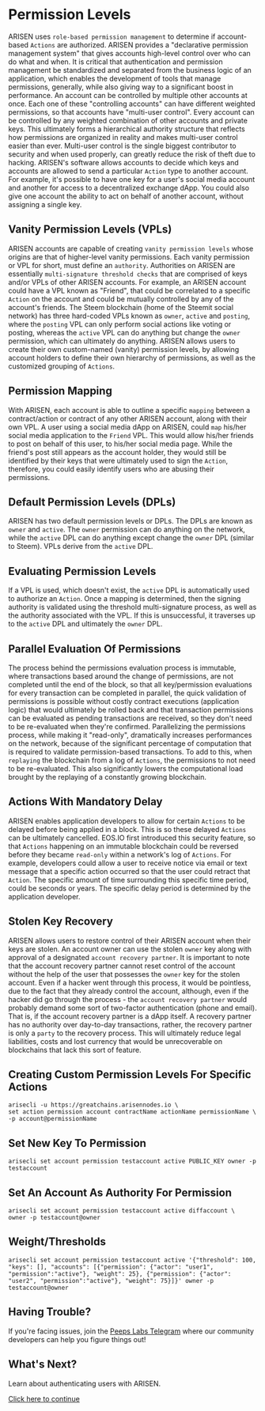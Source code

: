 # Permission Levels
ARISEN uses `role-based permission management` to determine if account-based `Actions` are authorized. ARISEN provides a "declarative permission management system" that gives accounts high-level control over who can do what and when. It is critical that authentication and permission management be standardized and separated from the business logic of an application, which enables the development of tools that manage permissions, generally, while also giving way to a significant boost in performance. An account can be controlled by multiple other accounts at once. Each one of these "controlling accounts" can have different weighted permissions, so that accounts have "multi-user control". Every account can be controlled by any weighted combination of other accounts and private keys. This ultimately forms a hierarchical authority structure that reflects how permissions are organized in reality and makes multi-user control easier than ever. Multi-user control is the single biggest contributor to security and when used properly, can greatly reduce the risk of theft due to hacking. ARISEN's software allows accounts to decide which keys and accounts are allowed to send a particular `Action` type to another account. For example, it's possible to have one key for a user's social media account and another for access to a decentralized exchange dApp. You could also give one account the ability to act on behalf of another account, without assigning a single key.

## Vanity Permission Levels (VPLs)
ARISEN accounts are capable of creating `vanity permission levels` whose origins are that of higher-level vanity permissions. Each vanity permission or VPL for short, must define an `authority`. Authorities on ARISEN are essentially `multi-signature threshold checks` that are comprised of keys and/or VPLs of other ARISEN accounts. For example, an ARISEN account could have a VPL known as "Friend", that could be correlated to a specific `Action` on the account and could be mutually controlled by any of the account's friends. The Steem blockchain (home of the Steemit social network) has three hard-coded VPLs known as `owner`, `active` and `posting`, where the `posting` VPL can only perform social actions like voting or posting, whereas the `active` VPL can do anything but change the `owner` permission, which can ultimately do anything. ARISEN allows users to create their own custom-named (vanity) permission levels, by allowing account holders to define their own hierarchy of permissions, as well as the customized grouping of `Actions`.

## Permission Mapping
With ARISEN, each account is able to outline a specific `mapping` between a contract/action or contract of any other ARISEN account, along with their own VPL. A user using a social media dApp on ARISEN, could `map` his/her social media application to the `Friend` VPL. This would allow his/her friends to post on behalf of this user, to his/her social media page. While the friend's post still appears as the account holder, they would still be identified by their keys that were ultimately used to sign the `Action`, therefore, you could easily identify users who are abusing their permissions.

## Default Permission Levels (DPLs)
ARISEN has two default permission levels or DPLs. The DPLs are known as `owner` and `active`. The `owner` permission can do anything on the network, while the `active` DPL can do anything except change the `owner` DPL (similar to Steem). VPLs derive from the `active` DPL.

## Evaluating Permission Levels
If a VPL is used, which doesn't exist, the `active` DPL is automatically used to authorize an `Action`. Once a mapping is determined, then the signing authority is validated using the threshold multi-signature process, as well as the authority associated with the VPL. If this is unsuccessful, it traverses up to the `active` DPL and ultimately the `owner` DPL. 

## Parallel Evaluation Of Permissions
The process behind the permissions evaluation process is immutable, where transactions based around the change of permissions, are not completed until the end of the block, so that all key/permission evaluations for every transaction can be completed in parallel, the quick validation of permissions is possible without costly contract executions (application logic) that would ultimately be rolled back and that transaction permissions can be evaluated as pending transactions are received, so they don't need to be re-evaluated when they're confirmed. Parallelizing the permissions process, while making it "read-only", dramatically increases performances on the network, because of the significant percentage of computation that is required to validate permission-based transactions. To add to this, when `replaying` the blockchain from a log of `Actions`, the permissions to not need to be re-evaluated. This also significantly lowers the computational load brought by the replaying of a constantly growing blockchain.

## Actions With Mandatory Delay
ARISEN enables application developers to allow for certain `Actions` to be delayed before being applied in a block. This is so these delayed `Actions` can be ultimately cancelled. EOS.IO first introduced this security feature, so that `Actions` happening on an immutable blockchain could be reversed before they became `read-only` within a network's log of `Actions`. For example, developers could allow a user to receive notice via email or text message that a specific action occurred so that the user could retract that `Action`. The specific amount of time surrounding this specific time period, could be seconds or years. The specific delay period is determined by the application developer.

## Stolen Key Recovery
ARISEN allows users to restore control of their ARISEN account when their keys are stolen. An account owner can use the stolen `owner` key along with approval of a designated `account recovery partner`. It is important to note that the account recovery partner cannot reset control of the account without the help of the user that possesses the `owner` key for the stolen account. Even if a hacker went through this process, it would be pointless, due to the fact that they already control the account, although, even if the hacker did go through the process - the `account recovery partner` would probably demand some sort of two-factor authentication (phone and email). That is, if the account recovery partner is a dApp itself. A recovery partner has no authority over day-to-day transactions, rather, the recovery partner is only a `party` to the recovery process. This will ultimately reduce legal liabilities, costs and lost currency that would be unrecoverable on blockchains that lack this sort of feature. 


## Creating Custom Permission Levels For Specific Actions
```shell
arisecli -u https://greatchains.arisennodes.io \
set action permission account contractName actionName permissionName \
-p account@permissionName
``` 

## Set New Key To Permission
```shell
arisecli set account permission testaccount active PUBLIC_KEY owner -p testaccount
```

## Set An Account As Authority For Permission
```shell
arisecli set account permission testaccount active diffaccount \
owner -p testaccount@owner
```

## Weight/Thresholds
```shell
arisecli set account permission testaccount active '{"threshold": 100, "keys": [], "accounts": [{"permission": {"actor": "user1", "permission":"active"}, "weight": 25}, {"permission": {"actor": "user2", "permission":"active"}, "weight": 75}]}' owner -p testaccount@owner
```

## Having Trouble?
If you're facing issues, join the [Peeps Labs Telegram](https://t.me/peepslabs) where our community developers can help you figure things out!

## What's Next?
Learn about authenticating users with ARISEN.

[Click here to continue](authenticating-users.md)
